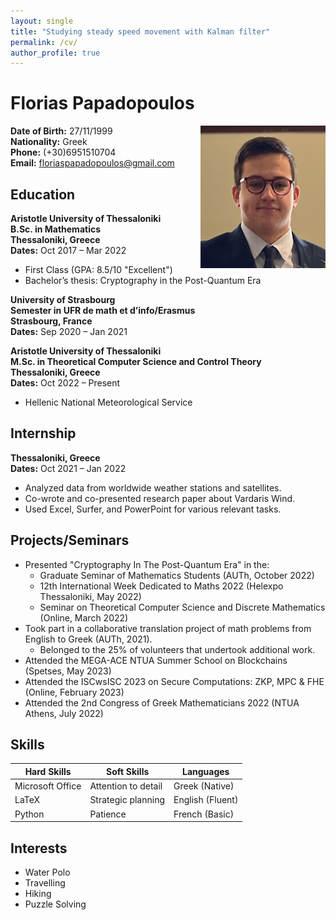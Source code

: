 ```yaml
---
layout: single
title: "Studying steady speed movement with Kalman filter"
permalink: /cv/
author_profile: true
---
```


# Florias Papadopoulos

<div style="float: right; margin-left: 5px;">
  <img src="./images/picme.jpeg" alt="jpeg" width="200">
</div>

**Date of Birth:** 27/11/1999  
**Nationality:** Greek  
**Phone:** (+30)6951510704  
**Email:** floriaspapadopoulos@gmail.com 

## Education
**Aristotle University of Thessaloniki**  
**B.Sc. in Mathematics**  
**Thessaloniki, Greece**  
**Dates:** Oct 2017 – Mar 2022  
- First Class (GPA: 8.5/10 "Excellent")
- Bachelor’s thesis: Cryptography in the Post-Quantum Era

**University of Strasbourg**  
**Semester in UFR de math et d’info/Erasmus**  
**Strasbourg, France**  
**Dates:** Sep 2020 – Jan 2021

**Aristotle University of Thessaloniki**  
**M.Sc. in Theoretical Computer Science and Control Theory**  
**Thessaloniki, Greece**  
**Dates:** Oct 2022 – Present

- Hellenic National Meteorological Service

## Internship
**Thessaloniki, Greece**  
**Dates:** Oct 2021 – Jan 2022  
- Analyzed data from worldwide weather stations and satellites.
- Co-wrote and co-presented research paper about Vardaris Wind.
- Used Excel, Surfer, and PowerPoint for various relevant tasks.

## Projects/Seminars
- Presented "Cryptography In The Post-Quantum Era" in the:
  - Graduate Seminar of Mathematics Students (AUTh, October 2022)
  - 12th International Week Dedicated to Maths 2022 (Helexpo Thessaloniki, May 2022)
  - Seminar on Theoretical Computer Science and Discrete Mathematics (Online, March 2022)
- Took part in a collaborative translation project of math problems from English to Greek (AUTh, 2021).
  - Belonged to the 25% of volunteers that undertook additional work.
- Attended the MEGA-ACE NTUA Summer School on Blockchains (Spetses, May 2023)
- Attended the ISCwsISC 2023 on Secure Computations: ZKP, MPC & FHE (Online, February 2023)
- Attended the 2nd Congress of Greek Mathematicians 2022 (NTUA Athens, July 2022)

## Skills

| Hard Skills            | Soft Skills          | Languages          |
|------------------------|----------------------|---------------------|
| Microsoft Office       | Attention to detail  | Greek (Native)      |
| LaTeX                  | Strategic planning   | English (Fluent)    |
| Python                 | Patience             | French (Basic)      |

## Interests
- Water Polo
- Travelling
- Hiking
- Puzzle Solving
